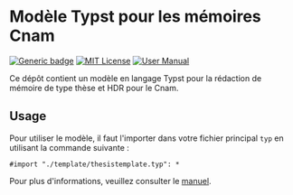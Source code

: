 # Modèle Typst pour les mémoires Cnam

[![Generic badge](https://img.shields.io/badge/Version-0.2.1-cornflowerblue.svg)]()
[![MIT License](https://img.shields.io/badge/License-MIT-forestgreen)](https://github.com/maucejo/Cnam_thesis_template/blob/main/LICENSE)
[![User Manual](https://img.shields.io/badge/doc-.pdf-mediumpurple)](https://github.com/maucejo/Cnam_thesis_template/blob/main/docs/manual.pdf)

Ce dépôt contient un modèle en langage Typst pour la rédaction de mémoire de type thèse et HDR pour le Cnam.

## Usage

Pour utiliser le modèle, il faut l'importer dans votre fichier principal `typ` en utilisant la commande suivante :

```typ
#import "./template/thesistemplate.typ": *
```

Pour plus d'informations, veuillez consulter le [manuel](https://github.com/maucejo/Phd_template/blob/main/docs/manual.pdf).
